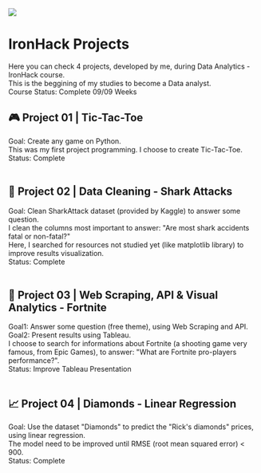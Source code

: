 <img src="https://camo.githubusercontent.com/52d2ff8778b60261533a7dba8dd989c6893a519b/68747470733a2f2f692e696d6775722e636f6d2f315167724e4e772e706e67">
<h1> IronHack Projects</h1>
Here you can check 4 projects, developed by me, during Data Analytics - IronHack course.<br>
This is the beggining of my studies to become a Data analyst.<br>
Course Status: Complete 09/09 Weeks
<br>

## 🎮 Project 01 | Tic-Tac-Toe
Goal: Create any game on Python.<br>
This was my first project programming. I choose to create Tic-Tac-Toe.<br>
Status: Complete<br>
<br>
## 🧹 Project 02 | Data Cleaning - Shark Attacks
Goal: Clean SharkAttack dataset (provided by Kaggle) to answer some question.<br>
I clean the columns most important to answer: "Are most shark accidents fatal or non-fatal?"<br>
Here, I searched for resources not studied yet (like matplotlib library) to improve results visualization.<br>
Status: Complete<br>
<br>
## 🔎 Project 03 | Web Scraping, API & Visual Analytics - Fortnite
Goal1: Answer some question (free theme), using Web Scraping and API.<br>
Goal2: Present results using Tableau.<br>
I choose to search for informations about Fortnite (a shooting game very famous, from Epic Games), to answer: "What are Fortnite pro-players performance?".<br>
Status: Improve Tableau Presentation<br>
<br>
## 📈 Project 04 | Diamonds - Linear Regression
Goal: Use the dataset "Diamonds" to predict the "Rick's diamonds" prices, using linear regression.<br>
The model need to be improved until RMSE (root mean squared error) < 900.<br>
Status: Complete<br>
